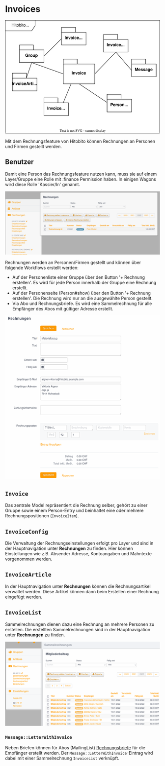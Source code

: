 # Invoices

![Systemübersicht](../diagrams/modules/invoices-overview.svg)

Mit dem Rechnungsfeature von Hitobito können Rechnungen an Personen und Firmen gestellt werden. 

## Benutzer

Damit eine Person das Rechnungsfeature nutzen kann, muss sie auf einem Layer/Gruppe eine Rolle mit :finance Permission haben. In einigen Wagons wird diese Rolle 'Kassier/In' genannt.

![Auflistung Rechnungen](../diagrams/modules/screenshots/invoices-list.png)

Rechnungen werden an Personen/Firmen gestellt und können über folgende Workflows erstellt werden:

* Auf der Personenliste einer Gruppe über den Button '+ Rechnung erstellen'. Es wird für jede Person innerhalb der Gruppe eine Rechnung erstellt.
* Auf der Personenseite (Person#show) über den Button '+ Rechnung erstellen'. Die Rechnung wird nur an die ausgewählte Person gestellt.
* Via Abo und Rechnungsbriefe. Es wird eine Sammelrechnung für alle Empfänger des Abos mit gültiger Adresse erstellt.

![Neue Rechnung](../diagrams/modules/screenshots/invoices-invoice-new.png)

## `Invoice`

Das zentrale Model repräsentiert die Rechnung selber, gehört zu einer Gruppe sowie einem Person-Entry und beinhaltet eine oder mehrere Rechnungspositionen (`InvoiceItem`).

## `InvoiceConfig`

Die Verwaltung der Rechnungseinstellungen erfolgt pro Layer und sind in der Hauptnavigation unter **Rechnungen** zu finden. Hier können Einstellungen wie z.B. Absender Adresse, Kontoangaben und Mahntexte vorgenommen werden. 

## `InvoiceArticle`

In der Hauptnavigation unter **Rechnungen** können die Rechnungsartikel verwaltet werden. Diese Artikel können dann beim Erstellen einer Rechnung eingefügt werden.

## `InvoiceList`

Sammelrechnungen dienen dazu eine Rechnung an mehrere Personen zu erstellen. Die erstellten Sammelrechnungen sind in der Hauptnavigation unter **Rechnungen** zu finden. 

![Sammelrechnungen](../diagrams/modules/screenshots/invoices-invoice-list.png)

### `Message::LetterWithInvoice`

Neben Briefen können für Abos (MailingList) [Rechnungsbriefe](01_messages.md#messageletterwithinvoice) für die Empfänger erstellt werden. Der `Message::LetterWithInvoice`-Eintrag wird dabei mit einer Sammelrechnung `InvoiceList` verknüpft.

